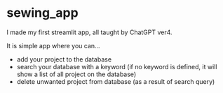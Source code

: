 # sewing_app
I made my first streamlit app, all taught by ChatGPT ver4.

It is simple app where you can...
- add your project to the database
- search your database with a keyword
(if no keyword is defined, it will show a list of all project on the database)
- delete unwanted project from database (as a result of search query)
